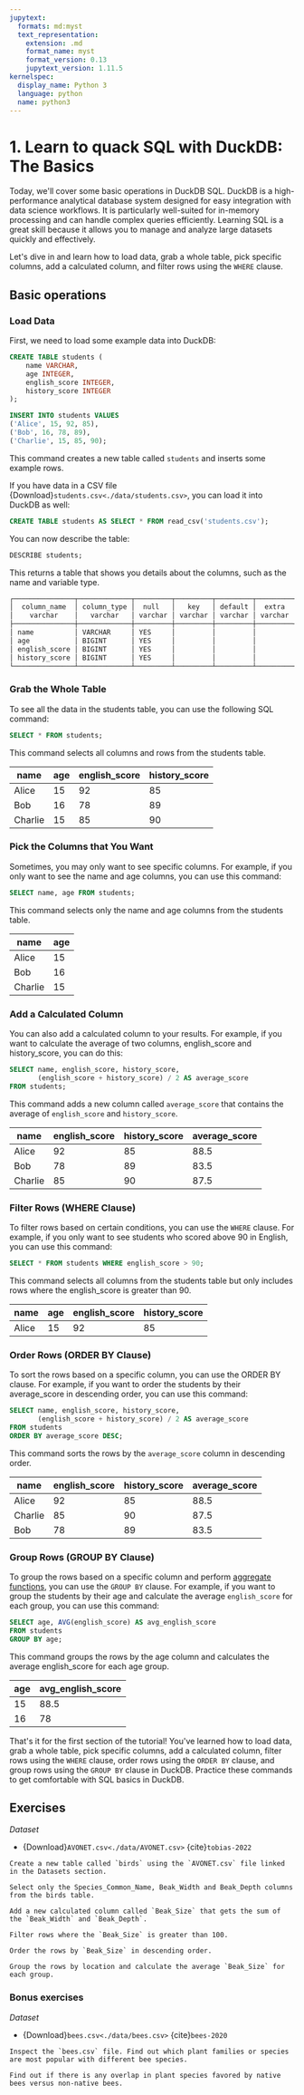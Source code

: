 ```yaml
---
jupytext:
  formats: md:myst
  text_representation:
    extension: .md
    format_name: myst
    format_version: 0.13
    jupytext_version: 1.11.5
kernelspec:
  display_name: Python 3
  language: python
  name: python3
---
```


# 1. Learn to quack SQL with DuckDB: The Basics

Today, we'll cover some basic operations in DuckDB SQL. DuckDB is a high-performance analytical database system designed for easy integration with data science workflows. It is particularly well-suited for in-memory processing and can handle complex queries efficiently. Learning SQL is a great skill because it allows you to manage and analyze large datasets quickly and effectively.

Let's dive in and learn how to load data, grab a whole table, pick specific columns, add a calculated column, and filter rows using the `WHERE` clause.

## Basic operations

### Load Data

First, we need to load some example data into DuckDB:

```SQL
CREATE TABLE students (
    name VARCHAR,
    age INTEGER,
    english_score INTEGER,
    history_score INTEGER
);

INSERT INTO students VALUES
('Alice', 15, 92, 85),
('Bob', 16, 78, 89),
('Charlie', 15, 85, 90);
```

This command creates a new table called `students` and inserts some example rows.

If you have data in a CSV file {Download}`students.csv<./data/students.csv>`, you can load it into DuckDB as well:

```SQL
CREATE TABLE students AS SELECT * FROM read_csv('students.csv');
```

You can now describe the table:

```SQL
DESCRIBE students;
```

This returns a table that shows you details about the columns, such as the name and variable type.

```bash
┌───────────────┬─────────────┬─────────┬─────────┬─────────┬─────────┐
│  column_name  │ column_type │  null   │   key   │ default │  extra  │
│    varchar    │   varchar   │ varchar │ varchar │ varchar │ varchar │
├───────────────┼─────────────┼─────────┼─────────┼─────────┼─────────┤
│ name          │ VARCHAR     │ YES     │         │         │         │
│ age           │ BIGINT      │ YES     │         │         │         │
│ english_score │ BIGINT      │ YES     │         │         │         │
│ history_score │ BIGINT      │ YES     │         │         │         │
└───────────────┴─────────────┴─────────┴─────────┴─────────┴─────────┘
```

### Grab the Whole Table

To see all the data in the students table, you can use the following SQL command:

```SQL
SELECT * FROM students;
```

This command selects all columns and rows from the students table.


| name | age | english_score | history_score |
|------|-----|---------------|----------------|
| Alice| 15  | 92            | 85             |
| Bob  | 16  | 78            | 89             |
| Charlie| 15 | 85            | 90             |

### Pick the Columns that You Want

Sometimes, you may only want to see specific columns. For example, if you only want to see the name and age columns, you can use this command:

```SQL
SELECT name, age FROM students;
```

This command selects only the name and age columns from the students table.

| name | age |
|------|-----|
| Alice| 15  |
| Bob  | 16  |
| Charlie| 15 |

### Add a Calculated Column

You can also add a calculated column to your results. For example, if you want to calculate the average of two columns, english_score and history_score, you can do this:

```SQL
SELECT name, english_score, history_score, 
       (english_score + history_score) / 2 AS average_score 
FROM students;
```

This command adds a new column called `average_score` that contains the average of `english_score` and `history_score`.

| name       | english_score | history_score | average_score |
|------------|---------------|---------------|----------------|
| Alice      | 92            | 85            | 88.5           |
| Bob        | 78            | 89            | 83.5           |
| Charlie    | 85            | 90            | 87.5           |

### Filter Rows (WHERE Clause)
To filter rows based on certain conditions, you can use the `WHERE` clause. For example, if you only want to see students who scored above 90 in English, you can use this command:

```SQL
SELECT * FROM students WHERE english_score > 90;
```

This command selects all columns from the students table but only includes rows where the english_score is greater than 90.

| name   | age | english_score | history_score |
|--------|-----|---------------|----------------|
| Alice  | 15  | 92            | 85             |


### Order Rows (ORDER BY Clause)
To sort the rows based on a specific column, you can use the ORDER BY clause. For example, if you want to order the students by their average_score in descending order, you can use this command:

```SQL
SELECT name, english_score, history_score, 
       (english_score + history_score) / 2 AS average_score 
FROM students
ORDER BY average_score DESC;
```

This command sorts the rows by the `average_score` column in descending order.

| name       | english_score | history_score | average_score |
|------------|---------------|---------------|----------------|
| Alice      | 92            | 85            | 88.5           |
| Charlie    | 85            | 90            | 87.5           |
| Bob        | 78            | 89            | 83.5           |

### Group Rows (GROUP BY Clause)
To group the rows based on a specific column and perform <a href="https://duckdb.org/docs/sql/aggregates.html" target="_blank">aggregate functions</a>, you can use the `GROUP BY` clause. For example, if you want to group the students by their age and calculate the average `english_score` for each group, you can use this command:

```SQL
SELECT age, AVG(english_score) AS avg_english_score
FROM students
GROUP BY age;
```

This command groups the rows by the age column and calculates the average english_score for each age group.

| age          | avg_english_score |
|--------------|-------------------|
| 15           | 88.5              |
| 16           | 78                |

That's it for the first section of the tutorial! You've learned how to load data, grab a whole table, pick specific columns, add a calculated column, filter rows using the `WHERE` clause, order rows using the `ORDER BY` clause, and group rows using the `GROUP BY` clause in DuckDB. Practice these commands to get comfortable with SQL basics in DuckDB.

## Exercises

_Dataset_

- {Download}`AVONET.csv<./data/AVONET.csv>` {cite}`tobias-2022`

```{admonition} Exercise
Create a new table called `birds` using the `AVONET.csv` file linked in the Datasets section.
```

```{admonition} Exercise
Select only the Species_Common_Name, Beak_Width and Beak_Depth columns from the birds table.
```

```{admonition} Exercise
Add a new calculated column called `Beak_Size` that gets the sum of the `Beak_Width` and `Beak_Depth`.
```

```{admonition} Exercise
Filter rows where the `Beak_Size` is greater than 100.
```

```{admonition} Exercise
Order the rows by `Beak_Size` in descending order.
```

```{admonition} Exercise
Group the rows by location and calculate the average `Beak_Size` for each group.
```

### Bonus exercises

_Dataset_

- {Download}`bees.csv<./data/bees.csv>` {cite}`bees-2020`

```{admonition} Exercise
Inspect the `bees.csv` file. Find out which plant families or species are most popular with different bee species.
```

```{admonition} Exercise
Find out if there is any overlap in plant species favored by native bees versus non-native bees.
```
